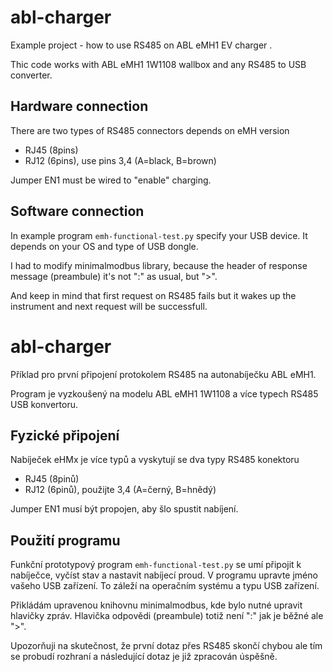 # abl-charger
Example project - how to use RS485 on ABL eMH1 EV charger .

Thic code works with ABL eMH1 1W1108 wallbox and any RS485 to USB converter.  

## Hardware connection

There are two types of RS485 connectors depends on eMH version  
- RJ45 (8pins)  
- RJ12 (6pins), use pins 3,4 (A=black, B=brown)

Jumper EN1 must be wired to "enable" charging.

## Software connection
In example program `emh-functional-test.py` specify your USB device. It depends on your OS and type of USB dongle.  

I had to modify minimalmodbus library, because the header of response message (preambule) it's not ":" as usual, but ">".

And keep in mind that first request on RS485 fails but it wakes up the instrument and next request will be successfull.


# abl-charger
Příklad pro první připojení protokolem RS485 na autonabíječku ABL eMH1.

Program je vyzkoušený na modelu ABL eMH1 1W1108 a více typech RS485 USB konvertoru.  

## Fyzické připojení

Nabíječek eHMx je více typů a vyskytují se dva typy RS485 konektoru
- RJ45 (8pinů)  
- RJ12 (6pinů), použijte 3,4 (A=černý, B=hnědý)

Jumper EN1 musí být propojen, aby šlo spustit nabíjení.

## Použití programu
Funkční prototypový program `emh-functional-test.py` se umí připojit k nabíječce, vyčíst stav a nastavit nabíjecí proud. V programu upravte jméno vašeho USB zařízení. To záleží na operačním systému a typu USB zařízení.  

Přikládám upravenou knihovnu minimalmodbus, kde bylo nutné upravit hlavičky zpráv. Hlavička odpovědi (preambule) totiž není ":" jak je běžné ale ">".

Upozorňuji na skutečnost, že první dotaz přes RS485 skončí chybou ale tím se probudí rozhraní a následující dotaz je již zpracován úspěšně.








